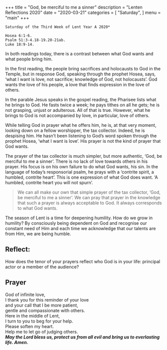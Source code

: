+++
title = "God, be merciful to me a sinner"
description = "Lenten Reflections 2020"
date = "2020-03-21"
categories = [
    "Saturday",
]
menu = "main"
+++

```
Saturday of the Third Week of Lent Year A 2020*

Hosea 6:1-6.
Psalm 51:3-4.18-19.20-21ab.
Luke 18:9-14.

```

In both readings today, there is a contrast between what God wants and what people bring him.

In the first reading, the people bring sacrifices and holocausts to God in the Temple, but in response God, speaking through the prophet Hosea, says, ‘what I want is love, not sacrifice; knowledge of God, not holocausts’. God wants the love of his people, a love that finds expression in the love of others. 

In the parable Jesus speaks in the gospel reading, the Pharisee lists what he brings to God. He fasts twice a week; he pays tithes on all he gets; he is not grasping, unjust or adulterous. All of that is true. However, what he brings to God is not accompanied by love, in particular, love of others.

While telling God in prayer what he offers him, he is, at that very moment, looking down on a fellow worshipper, the tax collector. Indeed, he is despising him. He hasn’t been listening to God’s word spoken through the prophet Hosea, ‘what I want is love’. His prayer is not the kind of prayer that God wants. 

The prayer of the tax collector is much simpler, but more authentic, ‘God, be merciful to me a sinner’. There is no lack of love towards others in his prayer. His focus is on his own failure to do what God wants, his sin. In the language of today’s responsorial psalm, he prays with a ‘contrite spirit, a humbled, contrite heart’. This is one expression of what God does want. ‘A humbled, contrite heart you will not spurn’. 

>We can all make our own that simple prayer of the tax collector, ‘God, be merciful to me a sinner’. 
We can pray that prayer in the knowledge that such a prayer is always acceptable to God. It always corresponds to what God wants.

The season of Lent is a time for deepening humility. How do we grow in humility?
By consciously being dependent on God and recognise our constant need of Him and each time we acknowledge that our talents are from Him, we are being humble.

## Reflect:

How does the tenor of your prayers reflect who God is in your life: principal actor or a member of the audience?

## Prayer

God of infinite love,  
I thank you for this reminder of your love  
and your call that I be more patient,  
gentle and compassionate with others.  
Here in the middle of Lent,  
I turn to you to beg for your help.  
Please soften my heart.  
Help me to let go of judging others.    
**_May the Lord bless us, protect us from all evil and bring us to everlasting life. Amen._**
